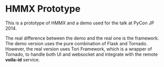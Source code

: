 # HMMX Prototype

This is a prototype of HMMX and a demo used for the talk at PyCon JP 2014.

The real difference between the demo and the real one is the framework.
The demo version uses the pure combination of Flask and Tornado. However,
the real version uses Tori Framework, which is a wrapper of Tornado, to
handle both UI and websocket and integrate with the remote **voila-id**
service.
